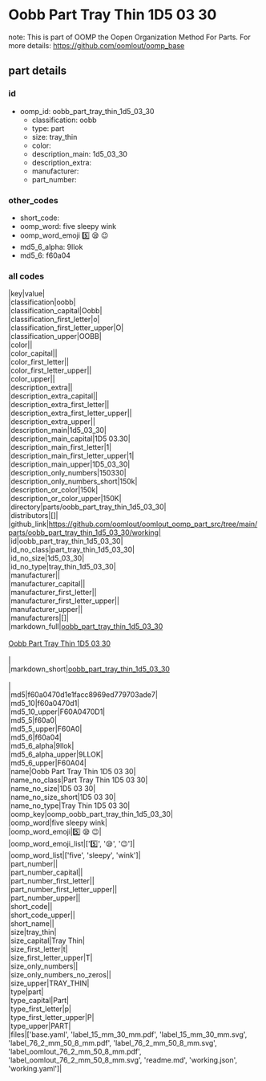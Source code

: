 # Oobb Part Tray Thin 1D5 03 30  

note: This is part of OOMP the Oopen Organization Method For Parts. For more details: https://github.com/oomlout/oomp_base

##  part details





### id
* oomp_id: oobb_part_tray_thin_1d5_03_30
  * classification: oobb
  * type: part
  * size: tray_thin
  * color: 
  * description_main: 1d5_03_30
  * description_extra: 
  * manufacturer: 
  * part_number: 

### other_codes
* short_code: 
* oomp_word: five sleepy wink
* oomp_word_emoji :five: :sleepy: :wink:
* md5_6_alpha: 9llok
* md5_6: f60a04

### all codes 
|key|value|  
|classification|oobb|  
|classification_capital|Oobb|  
|classification_first_letter|o|  
|classification_first_letter_upper|O|  
|classification_upper|OOBB|  
|color||  
|color_capital||  
|color_first_letter||  
|color_first_letter_upper||  
|color_upper||  
|description_extra||  
|description_extra_capital||  
|description_extra_first_letter||  
|description_extra_first_letter_upper||  
|description_extra_upper||  
|description_main|1d5_03_30|  
|description_main_capital|1D5 03.30|  
|description_main_first_letter|1|  
|description_main_first_letter_upper|1|  
|description_main_upper|1D5_03_30|  
|description_only_numbers|150330|  
|description_only_numbers_short|150k|  
|description_or_color|150k|  
|description_or_color_upper|150K|  
|directory|parts/oobb_part_tray_thin_1d5_03_30|  
|distributors|[]|  
|github_link|https://github.com/oomlout/oomlout_oomp_part_src/tree/main/parts/oobb_part_tray_thin_1d5_03_30/working|  
|id|oobb_part_tray_thin_1d5_03_30|  
|id_no_class|part_tray_thin_1d5_03_30|  
|id_no_size|1d5_03_30|  
|id_no_type|tray_thin_1d5_03_30|  
|manufacturer||  
|manufacturer_capital||  
|manufacturer_first_letter||  
|manufacturer_first_letter_upper||  
|manufacturer_upper||  
|manufacturers|[]|  
|markdown_full|[oobb_part_tray_thin_1d5_03_30](https://github.com/oomlout/oomlout_oomp_part_src/tree/main/parts/oobb_part_tray_thin_1d5_03_30/working)<br>[](https://github.com/oomlout/oomlout_oomp_part_src/tree/main/parts/oobb_part_tray_thin_1d5_03_30/working)<br>[Oobb Part Tray Thin 1D5 03 30](https://github.com/oomlout/oomlout_oomp_part_src/tree/main/parts/oobb_part_tray_thin_1d5_03_30/working)<br><br>|  
|markdown_short|[oobb_part_tray_thin_1d5_03_30](https://github.com/oomlout/oomlout_oomp_part_src/tree/main/parts/oobb_part_tray_thin_1d5_03_30/working)<br><br>|  
|md5|f60a0470d1e1facc8969ed779703ade7|  
|md5_10|f60a0470d1|  
|md5_10_upper|F60A0470D1|  
|md5_5|f60a0|  
|md5_5_upper|F60A0|  
|md5_6|f60a04|  
|md5_6_alpha|9llok|  
|md5_6_alpha_upper|9LLOK|  
|md5_6_upper|F60A04|  
|name|Oobb Part Tray Thin 1D5 03 30|  
|name_no_class|Part Tray Thin 1D5 03 30|  
|name_no_size|1D5 03 30|  
|name_no_size_short|1D5 03 30|  
|name_no_type|Tray Thin 1D5 03 30|  
|oomp_key|oomp_oobb_part_tray_thin_1d5_03_30|  
|oomp_word|five sleepy wink|  
|oomp_word_emoji|:five: :sleepy: :wink:|  
|oomp_word_emoji_list|[':five:', ':sleepy:', ':wink:']|  
|oomp_word_list|['five', 'sleepy', 'wink']|  
|part_number||  
|part_number_capital||  
|part_number_first_letter||  
|part_number_first_letter_upper||  
|part_number_upper||  
|short_code||  
|short_code_upper||  
|short_name||  
|size|tray_thin|  
|size_capital|Tray Thin|  
|size_first_letter|t|  
|size_first_letter_upper|T|  
|size_only_numbers||  
|size_only_numbers_no_zeros||  
|size_upper|TRAY_THIN|  
|type|part|  
|type_capital|Part|  
|type_first_letter|p|  
|type_first_letter_upper|P|  
|type_upper|PART|  
|files|['base.yaml', 'label_15_mm_30_mm.pdf', 'label_15_mm_30_mm.svg', 'label_76_2_mm_50_8_mm.pdf', 'label_76_2_mm_50_8_mm.svg', 'label_oomlout_76_2_mm_50_8_mm.pdf', 'label_oomlout_76_2_mm_50_8_mm.svg', 'readme.md', 'working.json', 'working.yaml']|  
